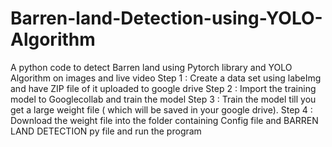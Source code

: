 # Barren-land-Detection-using-YOLO-Algorithm
A python code to detect Barren land using Pytorch library and YOLO Algorithm on images and live video
Step 1 : Create a data set using labeImg and have ZIP file of it uploaded to google drive
Step 2 : Import the training model to Googlecollab and train the model
Step 3 : Train the model till you get a large weight file ( which will be saved in your google drive).
Step 4 : Download the weight file into the folder containing Config file and BARREN LAND DETECTION py file and run the program
